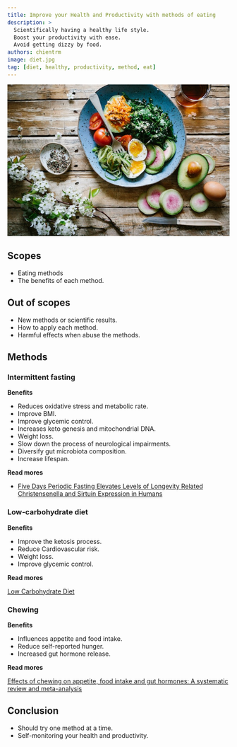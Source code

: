 ```yaml
---
title: Improve your Health and Productivity with methods of eating
description: >
  Scientifically having a healthy life style.
  Boost your productivity with ease.
  Avoid getting dizzy by food.
authors: chientrm
image: diet.jpg
tag: [diet, healthy, productivity, method, eat]
---
```


![Improve your Health and Productivity with methods of eating](diet.jpg)

## Scopes

- Eating methods
- The benefits of each method.

## Out of scopes

- New methods or scientific results.
- How to apply each method.
- Harmful effects when abuse the methods.

## Methods

### Intermittent fasting

**Benefits**

- Reduces oxidative stress and metabolic rate.
- Improve BMI.
- Improve glycemic control.
- Increases keto genesis and mitochondrial DNA.
- Weight loss.
- Slow down the process of neurological impairments.
- Diversify gut microbiota composition.
- Increase lifespan.

**Read mores**

- [Five Days Periodic Fasting Elevates Levels of Longevity
  Related Christensenella and Sirtuin Expression in Humans](
  https://www.ncbi.nlm.nih.gov/pmc/articles/PMC7956384/
  )

### Low-carbohydrate diet

**Benefits**

- Improve the ketosis process.
- Reduce Cardiovascular risk.
- Weight loss.
- Improve glycemic control.

**Read mores**

[Low Carbohydrate Diet](https://www.ncbi.nlm.nih.gov/books/NBK537084/)

### Chewing

**Benefits**

- Influences appetite and food intake.
- Reduce self-reported hunger.
- Increased gut hormone release.

**Read mores**

[Effects of chewing on appetite, food intake and gut hormones:
  A systematic review and meta-analysis](
  https://www.sciencedirect.com/science/article/pii/S0031938415300317
  )

## Conclusion

- Should try one method at a time.
- Self-monitoring your health and productivity.
